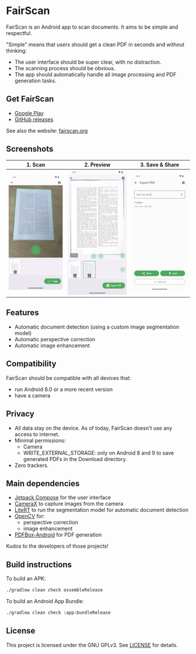 # FairScan

FairScan is an Android app to scan documents. It aims to be simple and respectful.

"Simple" means that users should get a clean PDF in seconds and without thinking:
- The user interface should be super clear, with no distraction.
- The scanning process should be obvious.
- The app should automatically handle all image processing and PDF generation tasks.

## Get FairScan
- [Google Play](https://play.google.com/store/apps/details?id=org.fairscan.app)
- [GitHub releases](https://github.com/pynicolas/FairScan/releases)

See also the website: [fairscan.org](https://fairscan.org)

## Screenshots
| 1. Scan                      | 2. Preview                   | 3. Save & Share              |
|------------------------------|------------------------------|------------------------------|
| ![](screenshots/step-1.webp) | ![](screenshots/step-2.webp) | ![](screenshots/step-3.webp) |

## Features

- Automatic document detection (using a custom image segmentation model)
- Automatic perspective correction
- Automatic image enhancement

## Compatibility

FairScan should be compatible with all devices that:
- run Android 8.0 or a more recent version
- have a camera

## Privacy

- All data stay on the device. As of today, FairScan doesn't use any access to internet.
- Minimal permissions:
  - Camera
  - WRITE_EXTERNAL_STORAGE: only on Android 8 and 9 to save generated PDFs in the Download directory.
- Zero trackers.

## Main dependencies

- [Jetpack Compose](https://developer.android.com/compose) for the user interface
- [CameraX](https://developer.android.com/media/camera/camerax) to capture images from the camera
- [LiteRT](https://ai.google.dev/edge/litert) to run the segmentation model for automatic document detection
- [OpenCV](https://opencv.org/) for:
  - perspective correction
  - image enhancement
- [PDFBox-Android](https://github.com/TomRoush/PdfBox-Android) for PDF generation

Kudos to the developers of those projects!

## Build instructions

To build an APK:
```bash
./gradlew clean check assembleRelease
```

To build an Android App Bundle:
```bash
./gradlew clean check :app:bundleRelease
```

## License
This project is licensed under the GNU GPLv3. See [LICENSE](LICENSE) for details.
